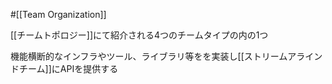 #[[Team Organization]]

[[チームトポロジー]]にて紹介される4つのチームタイプの内の1つ

機能横断的なインフラやツール、ライブラリ等をを実装し[[ストリームアラインドチーム]]にAPIを提供する